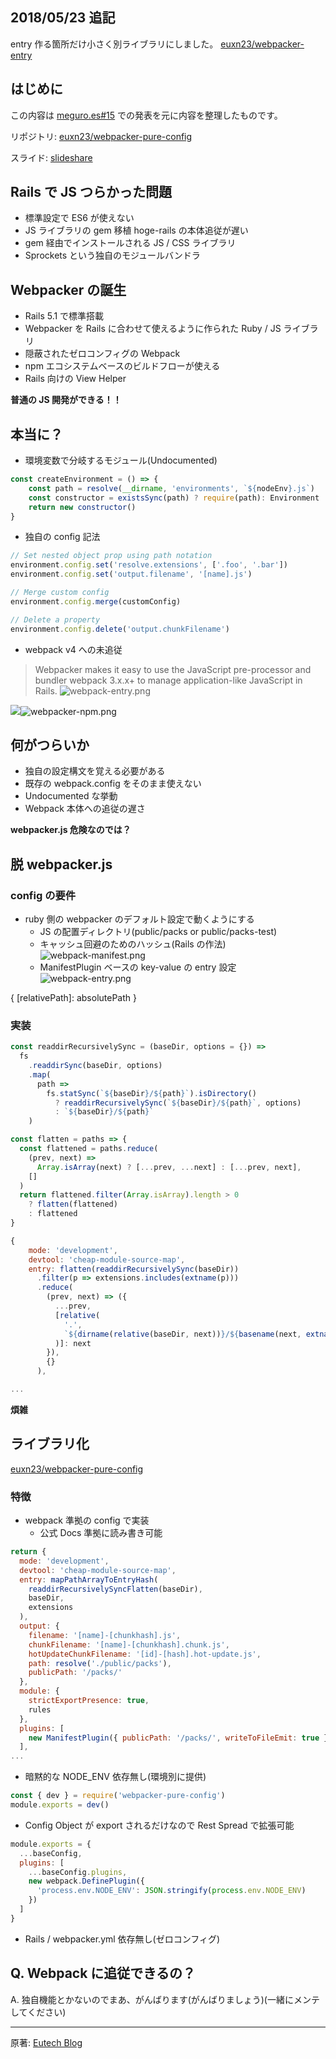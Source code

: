 
## 2018/05/23 追記

entry 作る箇所だけ小さく別ライブラリにしました。
[euxn23/webpacker-entry](https://github.com/euxn23/webpacker-entry)


## はじめに

この内容は [meguro.es#15](https://megurocss.connpass.com/event/85649/) での発表を元に内容を整理したものです。

リポジトリ: [euxn23/webpacker-pure-config](https://github.com/euxn23/webpacker-pure-config)

スライド: [slideshare](https://www.slideshare.net/euxn/20180522-can-i-go-along-with-webpacker-frontendonrails)



## Rails で JS つらかった問題

- 標準設定で ES6 が使えない
- JS ライブラリの gem 移植 hoge-rails の本体追従が遅い
- gem 経由でインストールされる JS / CSS ライブラリ
- Sprockets という独自のモジュールバンドラ

## Webpacker の誕生

- Rails 5.1 で標準搭載
- Webpacker を Rails に合わせて使えるように作られた Ruby / JS ライブラリ
- 隠蔽されたゼロコンフィグの Webpack
- npm エコシステムベースのビルドフローが使える
- Rails 向けの View Helper

__普通の JS 開発ができる！！__


## 本当に？

- 環境変数で分岐するモジュール(Undocumented)

```js
const createEnvironment = () => {
    const path = resolve(__dirname, 'environments', `${nodeEnv}.js`)
    const constructor = existsSync(path) ? require(path): Environment
    return new constructor()
}
```

- 独自の config 記法

```js
// Set nested object prop using path notation
environment.config.set('resolve.extensions', ['.foo', '.bar'])
environment.config.set('output.filename', '[name].js')

// Merge custom config
environment.config.merge(customConfig)

// Delete a property
environment.config.delete('output.chunkFilename')
```

- webpack v4 への未追従

> Webpacker makes it easy to use the JavaScript pre-processor and bundler webpack 3.x.x+ to manage application-like JavaScript in Rails.
![webpack-entry.png](https://qiita-image-store.s3.amazonaws.com/0/85885/eff0a6aa-d228-24ae-06e8-60830502e698.png)

![](/static/images/webpacker-npm.png)![webpacker-npm.png](https://qiita-image-store.s3.amazonaws.com/0/85885/3176b2a4-4b84-1524-93b2-46103aaa0e44.png)


## 何がつらいか

- 独自の設定構文を覚える必要がある
- 既存の webpack.config をそのまま使えない
- Undocumented な挙動
- Webpack 本体への追従の遅さ

__webpacker.js 危険なのでは？__


## 脱 webpacker.js

### config の要件
- ruby 側の webpacker のデフォルト設定で動くようにする
    - JS の配置ディレクトリ(public/packs or public/packs-test)
    - キャッシュ回避のためのハッシュ(Rails の作法)
        ![webpack-manifest.png](https://qiita-image-store.s3.amazonaws.com/0/85885/ba869e98-2e03-3165-f632-d46328d51290.png)
    - ManifestPlugin ベースの key-value の entry 設定
        ![webpack-entry.png](https://qiita-image-store.s3.amazonaws.com/0/85885/09fa8148-aa4f-4041-d2c3-f22869865fb6.png)

{ [relativePath]: absolutePath }


### 実装

```js
const readdirRecursivelySync = (baseDir, options = {}) =>
  fs
    .readdirSync(baseDir, options)
    .map(
      path =>
        fs.statSync(`${baseDir}/${path}`).isDirectory()
          ? readdirRecursivelySync(`${baseDir}/${path}`, options)
          : `${baseDir}/${path}`
    )

const flatten = paths => {
  const flattened = paths.reduce(
    (prev, next) =>
      Array.isArray(next) ? [...prev, ...next] : [...prev, next],
    []
  )
  return flattened.filter(Array.isArray).length > 0
    ? flatten(flattened)
    : flattened
}

{
    mode: 'development',
    devtool: 'cheap-module-source-map',
    entry: flatten(readdirRecursivelySync(baseDir))
      .filter(p => extensions.includes(extname(p)))
      .reduce(
        (prev, next) => ({
          ...prev,
          [relative(
            '.',
            `${dirname(relative(baseDir, next))}/${basename(next, extname(next))}`
          )]: next
        }),
        {}
      ),

...
```

__煩雑__


## ライブラリ化

[euxn23/webpacker-pure-config](https://github.com/euxn23/webpacker-pure-config)

### 特徴

- webpack 準拠の config で実装
    - 公式 Docs 準拠に読み書き可能

```js
return {
  mode: 'development',
  devtool: 'cheap-module-source-map',
  entry: mapPathArrayToEntryHash(
    readdirRecursivelySyncFlatten(baseDir),
    baseDir,
    extensions
  ),
  output: {
    filename: '[name]-[chunkhash].js',
    chunkFilename: '[name]-[chunkhash].chunk.js',
    hotUpdateChunkFilename: '[id]-[hash].hot-update.js',
    path: resolve('./public/packs'),
    publicPath: '/packs/'
  },
  module: {
    strictExportPresence: true,
    rules
  },
  plugins: [
    new ManifestPlugin({ publicPath: '/packs/', writeToFileEmit: true })
  ],
...
```

- 暗黙的な NODE_ENV 依存無し(環境別に提供)

```js
const { dev } = require('webpacker-pure-config')
module.exports = dev()

```

- Config Object が export されるだけなので Rest Spread で拡張可能

```js
module.exports = {
  ...baseConfig,
  plugins: [
    ...baseConfig.plugins,
    new webpack.DefinePlugin({
      'process.env.NODE_ENV': JSON.stringify(process.env.NODE_ENV)
    })
  ]
}
```

- Rails / webpacker.yml 依存無し(ゼロコンフィグ)


## Q. Webpack に追従できるの？

A. 独自機能とかないのでまあ、がんばります(がんばりましょう)(一緒にメンテしてください)

---

原著: [Eutech Blog](https://blog.euxn.me/entry/2018-05-22_can-i-go-along-with-webpacker--frontend-on-rails/)

